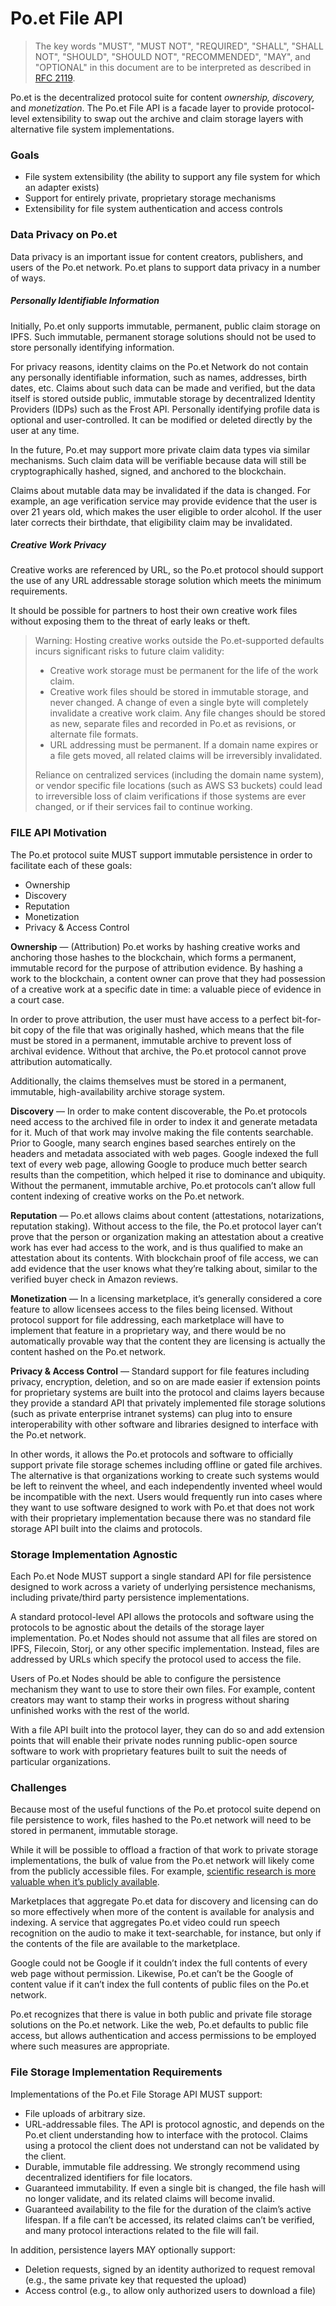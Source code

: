 # Po.et File API

> The key words "MUST", "MUST NOT", "REQUIRED", "SHALL", "SHALL NOT", "SHOULD", "SHOULD NOT", "RECOMMENDED",  "MAY", and "OPTIONAL" in this document are to be interpreted as described in [RFC 2119](https://www.ietf.org/rfc/rfc2119.txt).


Po.et is the decentralized protocol suite for content *ownership,* *discovery,* and *monetization*. The Po.et File API is a facade layer to provide protocol-level extensibility to swap out the archive and claim storage layers with alternative file system implementations.


### Goals

* File system extensibility (the ability to support any file system for which an adapter exists)
* Support for entirely private, proprietary storage mechanisms
* Extensibility for file system authentication and access controls

### Data Privacy on Po.et

Data privacy is an important issue for content creators, publishers, and users of the Po.et network. Po.et plans to support data privacy in a number of ways.

##### Personally Identifiable Information

Initially, Po.et only supports immutable, permanent, public claim storage on IPFS. Such immutable, permanent storage solutions should not be used to store personally identifying information.

For privacy reasons, identity claims on the Po.et Network do not contain any personally identifiable information, such as names, addresses, birth dates, etc. Claims about such data can be made and verified, but the data itself is stored outside public, immutable storage by decentralized Identity Providers (IDPs) such as the Frost API. Personally identifying profile data is optional and user-controlled. It can be modified or deleted directly by the user at any time.

In the future, Po.et may support more private claim data types via similar mechanisms. Such claim data will be verifiable because data will still be cryptographically hashed, signed, and anchored to the blockchain.

Claims about mutable data may be invalidated if the data is changed. For example, an age verification service may provide evidence that the user is over 21 years old, which makes the user eligible to order alcohol. If the user later corrects their birthdate, that eligibility claim may be invalidated.

##### Creative Work Privacy

Creative works are referenced by URL, so the Po.et protocol should support the use of any URL addressable storage solution which meets the minimum requirements.

It should be possible for partners to host their own creative work files without exposing them to the threat of early leaks or theft.

> Warning: Hosting creative works outside the Po.et-supported defaults incurs significant risks to future claim validity:
>
> * Creative work storage must be permanent for the life of the work claim.
> * Creative work files should be stored in immutable storage, and never changed.  A change of even a single byte will completely invalidate a creative work claim. Any file changes should be stored as new, separate files and recorded in Po.et as revisions, or alternate file formats.
> * URL addressing must be permanent. If a domain name expires or a file gets moved, all related claims will be irreversibly invalidated.
>
> Reliance on centralized services (including the domain name system), or vendor specific file locations (such as AWS S3 buckets) could lead to irreversible loss of claim verifications if those systems are ever changed, or if their services fail to continue working.

### FILE API Motivation

The Po.et protocol suite MUST support immutable persistence in order to facilitate each of these goals:

* Ownership
* Discovery
* Reputation
* Monetization
* Privacy & Access Control

**Ownership** — (Attribution) Po.et works by hashing creative works and anchoring those hashes to the blockchain, which forms a permanent, immutable record for the purpose of attribution evidence. By hashing a work to the blockchain, a content owner can prove that they had possession of a creative work at a specific date in time: a valuable piece of evidence in a court case.

In order to prove attribution, the user must have access to a perfect bit-for-bit copy of the file that was originally hashed, which means that the file must be stored in a permanent, immutable archive to prevent loss of archival evidence. Without that archive, the Po.et protocol cannot prove attribution automatically.

Additionally, the claims themselves must be stored in a permanent, immutable, high-availability archive storage system.

**Discovery** — In order to make content discoverable, the Po.et protocols need access to the archived file in order to index it and generate metadata for it. Much of that work may involve making the file contents searchable. Prior to Google, many search engines based searches entirely on the headers and metadata associated with web pages. Google indexed the full text of every web page, allowing Google to produce much better search results than the competition, which helped it rise to dominance and ubiquity. Without the permanent, immutable archive, Po.et protocols can’t allow full content indexing of creative works on the Po.et network.

**Reputation** — Po.et allows claims about content (attestations, notarizations, reputation staking). Without access to the file, the Po.et protocol layer can’t prove that the person or organization making an attestation about a creative work has ever had access to the work, and is thus qualified to make an attestation about its contents. With blockchain proof of file access, we can add evidence that the user knows what they’re talking about, similar to the verified buyer check in Amazon reviews.

**Monetization** — In a licensing marketplace, it’s generally considered a core feature to allow licensees access to the files being licensed. Without protocol support for file addressing, each marketplace will have to implement that feature in a proprietary way, and there would be no automatically provable way that the content they are licensing is actually the content hashed on the Po.et network.

**Privacy & Access Control** — Standard support for file features including privacy, encryption, deletion, and so on are made easier if extension points for proprietary systems are built into the protocol and claims layers because they provide a standard API that privately implemented file storage solutions (such as private enterprise intranet systems) can plug into to ensure interoperability with other software and libraries designed to interface with the Po.et network.

In other words, it allows the Po.et protocols and software to officially support private file storage schemes including offline or gated file archives. The alternative is that organizations working to create such systems would be left to reinvent the wheel, and each independently invented wheel would be incompatible with the next. Users would frequently run into cases where they want to use software designed to work with Po.et that does not work with their proprietary implementation because there was no standard file storage API built into the claims and protocols.


### Storage Implementation Agnostic

Each Po.et Node MUST support a single standard API for file persistence designed to work across a variety of underlying persistence mechanisms, including private/third party persistence implementations.

A standard protocol-level API allows the protocols and software using the protocols to be agnostic about the details of the storage layer implementation. Po.et Nodes should not assume that all files are stored on IPFS, Filecoin, Storj, or any other specific implementation. Instead, files are addressed by URLs which specify the protocol used to access the file.

Users of Po.et Nodes should be able to configure the persistence mechanism they want to use to store their own files. For example, content creators may want to stamp their works in progress without sharing unfinished works with the rest of the world.

With a file API built into the protocol layer, they can do so and add extension points that will enable their private nodes running public-open source software to work with proprietary features built to suit the needs of particular organizations.

### Challenges

Because most of the useful functions of the Po.et protocol suite depend on file persistence to work, files hashed to the Po.et network will need to be stored in permanent, immutable storage.

While it will be possible to offload a fraction of that work to private storage implementations, the bulk of value from the Po.et network will likely come from the publicly accessible files. For example, [scientific research is more valuable when it’s publicly available](https://www.wired.com/2017/04/tearing-sciences-citation-paywall-one-link-time/).

Marketplaces that aggregate Po.et data for discovery and licensing can do so more effectively when more of the content is available for analysis and indexing. A service that aggregates Po.et video could run speech recognition on the audio to make it text-searchable, for instance, but only if the contents of the file are available to the marketplace.

Google could not be Google if it couldn’t index the full contents of every web page without permission. Likewise, Po.et can’t be the Google of content value if it can’t index the full contents of public files on the Po.et network.

Po.et recognizes that there is value in both public and private file storage solutions on the Po.et network. Like the web, Po.et defaults to public file access, but allows authentication and access permissions to be employed where such measures are appropriate.

### File Storage Implementation Requirements

Implementations of the Po.et File Storage API MUST support:

* File uploads of arbitrary size.
* URL-addressable files. The API is protocol agnostic, and depends on the Po.et client understanding how to interface with the protocol. Claims using a protocol the client does not understand can not be validated by the client.
* Durable, immutable file addressing. We strongly recommend using decentralized identifiers for file locators.
* Guaranteed immutability. If even a single bit is changed, the file hash will no longer validate, and its related claims will become invalid.
* Guaranteed availability to the file for the duration of the claim’s active lifespan. If a file can’t be accessed, its related claims can’t be verified, and many protocol interactions related to the file will fail.

In addition, persistence layers MAY optionally support:

* Deletion requests, signed by an identity authorized to request removal (e.g., the same private key that requested the upload)
* Access control (e.g., to allow only authorized users to download a file)
